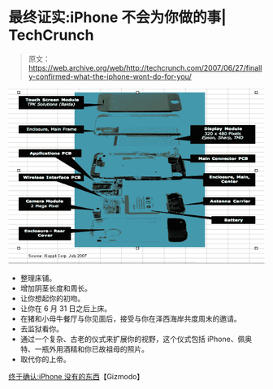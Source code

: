# 最终证实:iPhone 不会为你做的事| TechCrunch

> 原文：<https://web.archive.org/web/http://techcrunch.com/2007/06/27/finally-confirmed-what-the-iphone-wont-do-for-you/>

![](img/3965efc05ec1afa6e4185438de72de12.png)

*   整理床铺。
*   增加阴茎长度和周长。
*   让你想起你的初吻。
*   让你在 6 月 31 日之后上床。
*   在猪和小母牛餐厅与你见面后，接受与你在泽西海岸共度周末的邀请。
*   去监狱看你。
*   通过一个复杂、古老的仪式来扩展你的视野，这个仪式包括 iPhone、佩奥特、一瓶外用酒精和你已故祖母的照片。
*   取代你的上帝。

[终于确认:iPhone 没有的东西](https://web.archive.org/web/20150228144030/http://gizmodo.com/gadgets/apple/finally-confirmed-what-the-iphone-doesnt-have-272571.php)【Gizmodo】